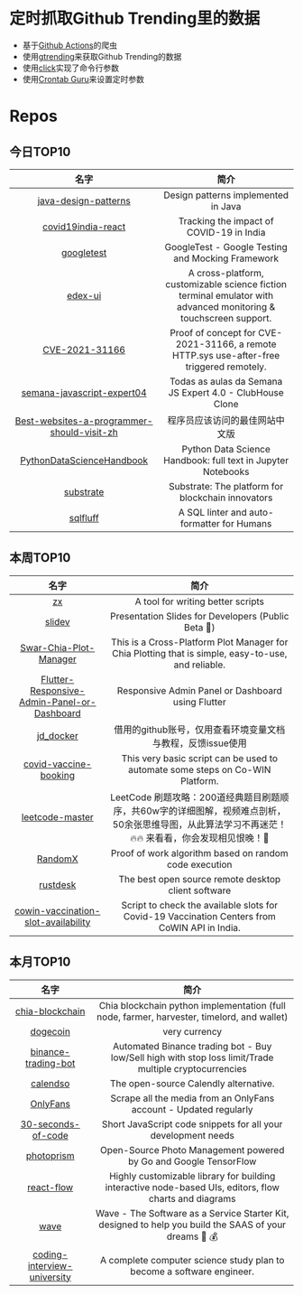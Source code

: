 # 定时抓取Github Trending里的数据
* 基于[Github Actions](https://docs.github.com/en/actions)的爬虫
* 使用[gtrending](https://github.com/hedythedev/gtrending)来获取Github Trending的数据
* 使用[click](https://github.com/pallets/click)实现了命令行参数
* 使用[Crontab Guru](https://crontab.guru/)来设置定时参数

# Repos
## 今日TOP10 
<!-- START OF DAILY_TOP10_REPOS -->
| 名字 | 简介 |
| :----: | :----: |
| [java-design-patterns](https://github.com/iluwatar/java-design-patterns) | Design patterns implemented in Java |
| [covid19india-react](https://github.com/covid19india/covid19india-react) | Tracking the impact of COVID-19 in India |
| [googletest](https://github.com/google/googletest) | GoogleTest - Google Testing and Mocking Framework |
| [edex-ui](https://github.com/GitSquared/edex-ui) | A cross-platform, customizable science fiction terminal emulator with advanced monitoring & touchscreen support. |
| [CVE-2021-31166](https://github.com/0vercl0k/CVE-2021-31166) | Proof of concept for CVE-2021-31166, a remote HTTP.sys use-after-free triggered remotely. |
| [semana-javascript-expert04](https://github.com/ErickWendel/semana-javascript-expert04) | Todas as aulas da Semana JS Expert 4.0 - ClubHouse Clone |
| [Best-websites-a-programmer-should-visit-zh](https://github.com/tuteng/Best-websites-a-programmer-should-visit-zh) | 程序员应该访问的最佳网站中文版 |
| [PythonDataScienceHandbook](https://github.com/jakevdp/PythonDataScienceHandbook) | Python Data Science Handbook: full text in Jupyter Notebooks |
| [substrate](https://github.com/paritytech/substrate) | Substrate: The platform for blockchain innovators |
| [sqlfluff](https://github.com/sqlfluff/sqlfluff) | A SQL linter and auto-formatter for Humans |
<!-- END OF DAILY_TOP10_REPOS -->

## 本周TOP10
<!-- START OF WEEKLY_TOP10_REPOS -->
| 名字 | 简介 |
| :----: | :----: |
| [zx](https://github.com/google/zx) | A tool for writing better scripts |
| [slidev](https://github.com/slidevjs/slidev) | Presentation Slides for Developers (Public Beta 🎉) |
| [Swar-Chia-Plot-Manager](https://github.com/swar/Swar-Chia-Plot-Manager) | This is a Cross-Platform Plot Manager for Chia Plotting that is simple, easy-to-use, and reliable. |
| [Flutter-Responsive-Admin-Panel-or-Dashboard](https://github.com/abuanwar072/Flutter-Responsive-Admin-Panel-or-Dashboard) | Responsive Admin Panel or Dashboard using Flutter |
| [jd_docker](https://github.com/wisz2021/jd_docker) | 借用的github账号，仅用查看环境变量文档与教程，反馈issue使用 |
| [covid-vaccine-booking](https://github.com/pallupz/covid-vaccine-booking) | This very basic script can be used to automate some steps on Co-WIN Platform. |
| [leetcode-master](https://github.com/youngyangyang04/leetcode-master) | LeetCode 刷题攻略：200道经典题目刷题顺序，共60w字的详细图解，视频难点剖析，50余张思维导图，从此算法学习不再迷茫！🔥🔥 来看看，你会发现相见恨晚！🚀 |
| [RandomX](https://github.com/tevador/RandomX) | Proof of work algorithm based on random code execution |
| [rustdesk](https://github.com/rustdesk/rustdesk) | The best open source remote desktop client software |
| [cowin-vaccination-slot-availability](https://github.com/bhattbhavesh91/cowin-vaccination-slot-availability) | Script to check the available slots for Covid-19 Vaccination Centers from CoWIN API in India. |
<!-- END OF WEEKLY_TOP10_REPOS -->

## 本月TOP10
<!-- START OF MONTHLY_TOP10_REPOS -->
| 名字 | 简介 |
| :----: | :----: |
| [chia-blockchain](https://github.com/Chia-Network/chia-blockchain) | Chia blockchain python implementation (full node, farmer, harvester, timelord, and wallet) |
| [dogecoin](https://github.com/dogecoin/dogecoin) | very currency |
| [binance-trading-bot](https://github.com/chrisleekr/binance-trading-bot) | Automated Binance trading bot - Buy low/Sell high with stop loss limit/Trade multiple cryptocurrencies |
| [calendso](https://github.com/calendso/calendso) | The open-source Calendly alternative. |
| [OnlyFans](https://github.com/DIGITALCRIMINAL/OnlyFans) | Scrape all the media from an OnlyFans account - Updated regularly |
| [30-seconds-of-code](https://github.com/30-seconds/30-seconds-of-code) | Short JavaScript code snippets for all your development needs |
| [photoprism](https://github.com/photoprism/photoprism) | Open-Source Photo Management powered by Go and Google TensorFlow |
| [react-flow](https://github.com/wbkd/react-flow) | Highly customizable library for building interactive node-based UIs, editors, flow charts and diagrams |
| [wave](https://github.com/thedevdojo/wave) | Wave - The Software as a Service Starter Kit, designed to help you build the SAAS of your dreams 🚀 💰 |
| [coding-interview-university](https://github.com/jwasham/coding-interview-university) | A complete computer science study plan to become a software engineer. |
<!-- END OF MONTHLY_TOP10_REPOS -->
